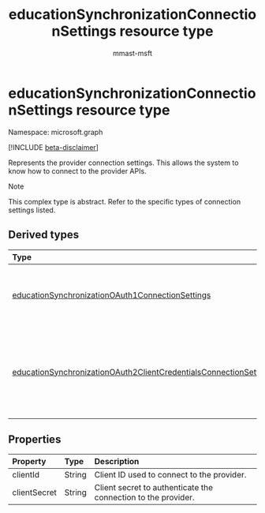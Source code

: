 ﻿---
title: "educationSynchronizationConnectionSettings resource type"
description: "Represents the provider connection settings. This allows the system to know how to connect to the provider APIs. "
author: "mmast-msft"
localization_priority: Normal
ms.prod: "education"
doc_type: resourcePageType
---

# educationSynchronizationConnectionSettings resource type

Namespace: microsoft.graph

[!INCLUDE [beta-disclaimer](../../includes/beta-disclaimer.md)]

Represents the provider connection settings. This allows the system to know how to connect to the provider APIs.

> [!NOTE]
> This complex type is abstract. Refer to the specific types of connection settings listed.

## Derived types

| Type                                                                                                                                      | Description                                                                   |
| :---------------------------------------------------------------------------------------------------------------------------------------- | :---------------------------------------------------------------------------- |
| [educationSynchronizationOAuth1ConnectionSettings](educationsynchronizationoauth1connectionsettings.md)                                   | Use this type to provide OAuth1 connection settings.                          |
| [educationSynchronizationOAuth2ClientCredentialsConnectionSettings](educationsynchronizationoauth2clientcredentialsconnectionsettings.md) | Use this type to provide OAuth2 Client Credentials Grant connection settings. |

## Properties

| Property     | Type   | Description                                                   |
| :----------- | :----- | :------------------------------------------------------------ |
| clientId     | String | Client ID used to connect to the provider.                    |
| clientSecret | String | Client secret to authenticate the connection to the provider. |
